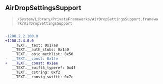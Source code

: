 ## AirDropSettingsSupport

> `/System/Library/PrivateFrameworks/AirDropSettingsSupport.framework/AirDropSettingsSupport`

```diff

-1200.2.2.100.0
+1200.2.4.0.0
   __TEXT.__text: 0x17a8
   __TEXT.__auth_stubs: 0x1a0
   __TEXT.__objc_methlist: 0x50
-  __TEXT.__const: 0x1fe
+  __TEXT.__const: 0x1ee
   __TEXT.__swift5_typeref: 0x4f
   __TEXT.__cstring: 0xf2
   __TEXT.__constg_swiftt: 0x7c

```

